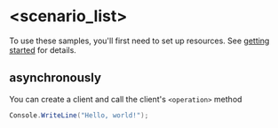 # <scenario_list>

To use these samples, you'll first need to set up resources. See [getting started](https://github.com/Azure/azure-sdk-for-net/blob/main/sdk/typespec-azure/Azure.ApiManagement.DeveloperServicesAPI/README.md#getting-started) for details.

## <scenario> asynchronously

You can create a client and call the client's `<operation>` method

<!-- please refer to <https://github.com/Azure/azure-sdk-for-net/main/sdk/template/Azure.Template/samples/Sample1_HelloWorldAsync.md> to write sample readme file. -->
```C# Snippet:Azure_ApiManagement_DeveloperServicesAPI_ScenarioAsync
Console.WriteLine("Hello, world!");
```
